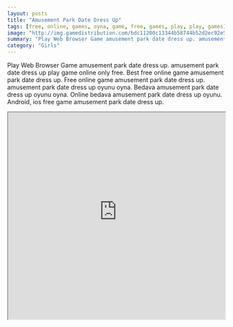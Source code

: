 ```yaml
---
layout: posts
title: "Amusement Park Date Dress Up"
tags: [free, online, games, oyna, game, free, games, play, play, games]
image: "http://img.gamedistribution.com/bdc11200c13344b58744b52d2ec92e59.jpg"
summary: "Play Web Browser Game amusement park date dress up. amusement park date dress up play game online only free. Best free online game amusement park date dress up. Free online game amusement park date dress up. amusement park date dress up oyunu oyna. Bedava amusement park date dress up oyunu oyna. Online bedava amusement park date dress up oyunu. Android, ios free game amusement park date dress up."
category: "Girls"
---
```


Play Web Browser Game amusement park date dress up. amusement park date dress up play game online only free. Best free online game amusement park date dress up. Free online game amusement park date dress up. amusement park date dress up oyunu oyna. Bedava amusement park date dress up oyunu oyna. Online bedava amusement park date dress up oyunu. Android, ios free game amusement park date dress up.

<iframe width="100%" height="480px;" src="http://flash.gamedistribution.com?game=bdc11200c13344b58744b52d2ec92e59"></iframe>